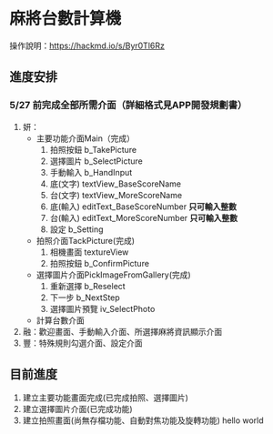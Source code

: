 # 麻將台數計算機
操作說明：https://hackmd.io/s/Byr0Tl6Rz

## 進度安排
### 5/27 前完成全部所需介面（詳細格式見APP開發規劃書）
1. 妍：
    * 主要功能介面Main（完成）
      1. 拍照按鈕 b_TakePicture
      2. 選擇圖片 b_SelectPicture
      3. 手動輸入 b_HandInput
      4. 底(文字) textView_BaseScoreName
      5. 台(文字) textView_MoreScoreName
      6. 底(輸入) editText_BaseScoreNumber **只可輸入整數**
      7. 台(輸入) editText_MoreScoreNumber **只可輸入整數**
      8. 設定     b_Setting
    * 拍照介面TackPicture(完成)
      1. 相機畫面 textureView
      2. 拍照按鈕 b_ConfirmPicture
    * 選擇圖片介面PickImageFromGallery(完成)
      1. 重新選擇 b_Reselect
      2. 下一步   b_NextStep
      3. 選擇圖片預覽 iv_SelectPhoto
    * 計算台數介面
2. 融：歡迎畫面、手動輸入介面、所選擇麻將資訊顯示介面
3. 豐：特殊規則勾選介面、設定介面



## 目前進度
1. 建立主要功能畫面完成(已完成拍照、選擇圖片)
2. 建立選擇圖片介面(已完成功能)
3. 建立拍照畫面(尚無存檔功能、自動對焦功能及旋轉功能)
hello world
